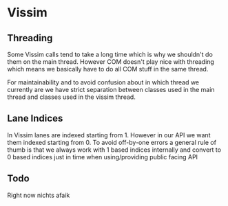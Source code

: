 # Vissim

## Threading

Some Vissim calls tend to take a long time which is
why we shouldn't do them on the main thread. However
COM doesn't play nice with threading which means we
basically have to do all COM stuff in the same thread.

For maintainability and to avoid confusion about in which
thread we currently are we have strict separation between
classes used in the main thread and classes used in the
vissim thread.

## Lane Indices

In Vissim lanes are indexed starting from 1. However
in our API we want them indexed starting from 0.
To avoid off-by-one errors a general rule of thumb is that we
always work with 1 based indices internally and convert to 0 
based indices just in time when using/providing public facing
API

## Todo

Right now nichts afaik
